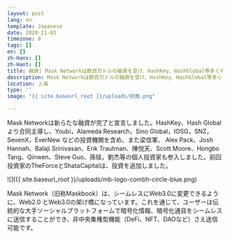 ```yaml
---
layout: post
lang: en
template: Japanese
date: 2020-11-03
timezone: 8
tags: []
en: []
zh-Hans: []
zh-Hant: []
title: 融資| Mask Networkは数百万ドルの融資を受け、HashKey、HashGlobal等多くの機関が投資に参入
description: Mask Networkは数百万ドルの融資を受け、HashKey、HashGlobal等多くの機関が投資に参入
location: 上海
type: ''
image: "{{ site.baseurl_root }}/uploads/封面.png"

---
```

Mask Networkは新らたな融資が完了と宣言しました。HashKey、Hash Globalより合同主導し、Youbi，Alameda Research，Sino Global，IOSG，SNZ，SevenX，EverNew などの投資機関を含め、また梁信軍、 Alex Pack、Josh Hannah、Balaji Srinivasan、Erik Trautman、陳悦天、Scott Moore、Hongbo Tang、Qinwen、Steve Guo、孫铭，劉杰等の個人投資家も参入しました。前回投資家のTheForceとShataCapitalは、投資を追加しました。

![]({{ site.baseurl_root }}/uploads/mb-logo-combh-circle-blue.png)

Mask Network（旧称Maskbook）は、シームレスにWeb3.0に変更できるように、Web2.0 とWeb3.0の架け橋になっています。これを通じて、ユーザーは伝統的な大手ソーシャルプラットフォームで暗号化情報、暗号化通貨をシームレスに送信することができ、非中央集権型機能（DeFi、NFT、DAOなど）さえ送信可能です。
